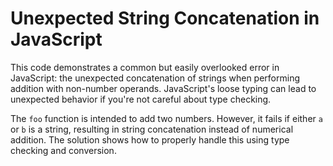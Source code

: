 # Unexpected String Concatenation in JavaScript
This code demonstrates a common but easily overlooked error in JavaScript: the unexpected concatenation of strings when performing addition with non-number operands.  JavaScript's loose typing can lead to unexpected behavior if you're not careful about type checking.

The `foo` function is intended to add two numbers.  However, it fails if either `a` or `b` is a string, resulting in string concatenation instead of numerical addition.  The solution shows how to properly handle this using type checking and conversion.